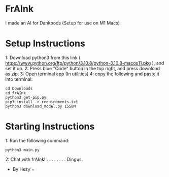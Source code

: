 # FrAInk
I made an AI for Dankpods
(Setup for use on M1 Macs)

# Setup Instructions
1: Download python3 from this link ( https://www.python.org/ftp/python/3.10.8/python-3.10.8-macos11.pkg ), and set it up. 
2: Press blue "Code" button in the top right, and press download as zip.
3: Open terminal app (In utilities)
4: copy the following and paste it into terminal:

```
cd Downloads
cd frAInk
python3 get-pip.py
pip3 install -r requirements.txt
python3 download_model.py 1558M
```

# Starting Instructions
1: Run the following command:
```
python3 main.py
```
2: Chat with frAInk!
.
.
.
.
.
.
.
.
Dingus.

- By Hezy = 
